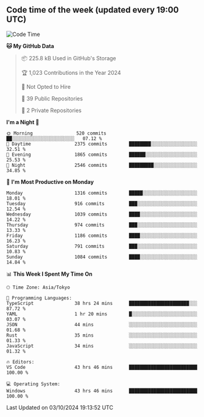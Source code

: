 ## Code time of the week (updated every 19:00 UTC)

<!--START_SECTION:waka-->
![Code Time](http://img.shields.io/badge/Code%20Time-3%2C731%20hrs%2044%20mins-blue)

**🐱 My GitHub Data** 

> 📦 225.8 kB Used in GitHub's Storage 
 > 
> 🏆 1,023 Contributions in the Year 2024
 > 
> 🚫 Not Opted to Hire
 > 
> 📜 39 Public Repositories 
 > 
> 🔑 2 Private Repositories 
 > 
**I'm a Night 🦉** 

```text
🌞 Morning                520 commits         ██░░░░░░░░░░░░░░░░░░░░░░░   07.12 % 
🌆 Daytime                2375 commits        ████████░░░░░░░░░░░░░░░░░   32.51 % 
🌃 Evening                1865 commits        ██████░░░░░░░░░░░░░░░░░░░   25.53 % 
🌙 Night                  2546 commits        █████████░░░░░░░░░░░░░░░░   34.85 % 
```
📅 **I'm Most Productive on Monday** 

```text
Monday                   1316 commits        █████░░░░░░░░░░░░░░░░░░░░   18.01 % 
Tuesday                  916 commits         ███░░░░░░░░░░░░░░░░░░░░░░   12.54 % 
Wednesday                1039 commits        ████░░░░░░░░░░░░░░░░░░░░░   14.22 % 
Thursday                 974 commits         ███░░░░░░░░░░░░░░░░░░░░░░   13.33 % 
Friday                   1186 commits        ████░░░░░░░░░░░░░░░░░░░░░   16.23 % 
Saturday                 791 commits         ███░░░░░░░░░░░░░░░░░░░░░░   10.83 % 
Sunday                   1084 commits        ████░░░░░░░░░░░░░░░░░░░░░   14.84 % 
```


📊 **This Week I Spent My Time On** 

```text
🕑︎ Time Zone: Asia/Tokyo

💬 Programming Languages: 
TypeScript               38 hrs 24 mins      ██████████████████████░░░   87.72 % 
YAML                     1 hr 20 mins        █░░░░░░░░░░░░░░░░░░░░░░░░   03.07 % 
JSON                     44 mins             ░░░░░░░░░░░░░░░░░░░░░░░░░   01.68 % 
Rust                     35 mins             ░░░░░░░░░░░░░░░░░░░░░░░░░   01.33 % 
JavaScript               34 mins             ░░░░░░░░░░░░░░░░░░░░░░░░░   01.32 % 

🔥 Editors: 
VS Code                  43 hrs 46 mins      █████████████████████████   100.00 % 

💻 Operating System: 
Windows                  43 hrs 46 mins      █████████████████████████   100.00 % 
```


 Last Updated on 03/10/2024 19:13:52 UTC
<!--END_SECTION:waka-->